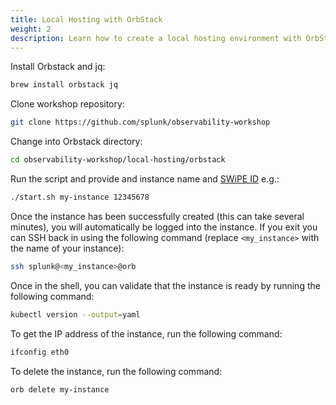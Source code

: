 ```yaml
---
title: Local Hosting with OrbStack
weight: 2
description: Learn how to create a local hosting environment with OrbStack - Mac (Apple Silicon)
---
```


Install Orbstack and jq:

``` bash
brew install orbstack jq
```

Clone workshop repository:

``` bash
git clone https://github.com/splunk/observability-workshop
```

Change into Orbstack directory:

```bash
cd observability-workshop/local-hosting/orbstack
```

Run the script and provide and instance name and [SWiPE ID](https://swipe.splunk.show) e.g.:

``` bash
./start.sh my-instance 12345678
```

Once the instance has been successfully created (this can take several minutes), you will automatically be logged into the instance. If you exit you can SSH back in using the following command (replace `<my_instance>` with the name of your instance):

```bash
ssh splunk@<my_instance>@orb
```

Once in the shell, you can validate that the instance is ready by running the following command:

```bash
kubectl version --output=yaml
```

To get the IP address of the instance, run the following command:

```bash
ifconfig eth0
```

To delete the instance, run the following command:

```bash
orb delete my-instance
```
